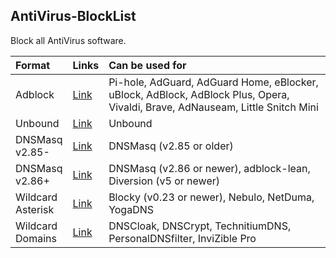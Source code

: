 ## AntiVirus-BlockList

Block all AntiVirus software.

| Format | Links | Can be used for |
|:-------|:-----|:----------------|
| Adblock | [Link](https://github.com/topminipie/AntiVirus-BlockList/raw/main/AntiVirus-BlockList-AdBlock.txt) | Pi-hole, AdGuard, AdGuard Home, eBlocker, uBlock, AdBlock, AdBlock Plus, Opera, Vivaldi, Brave, AdNauseam, Little Snitch Mini |
| Unbound | [Link](https://github.com/topminipie/AntiVirus-BlockList/raw/main/AntiVirus-BlockList-Unbound.txt) | Unbound |
| DNSMasq<br>v2.85- | [Link](https://github.com/topminipie/AntiVirus-BlockList/raw/main/AntiVirus-BlockList-DNSMasq-old.txt) | DNSMasq (v2.85 or older) |
| DNSMasq<br>v2.86+ | [Link](https://github.com/topminipie/AntiVirus-BlockList/raw/main/AntiVirus-BlockList-DNSMasq.txt) | DNSMasq (v2.86 or newer), adblock-lean, Diversion (v5 or newer) |
| Wildcard<br>Asterisk | [Link](https://github.com/topminipie/AntiVirus-BlockList/raw/main/AntiVirus-BlockList-Domains-Wildcard.txt) | Blocky (v0.23 or newer), Nebulo, NetDuma, YogaDNS |
| Wildcard<br>Domains | [Link](https://github.com/topminipie/AntiVirus-BlockList/raw/main/AntiVirus-BlockList-Domains.txt) | DNSCloak, DNSCrypt, TechnitiumDNS, PersonalDNSfilter, InviZible Pro |
